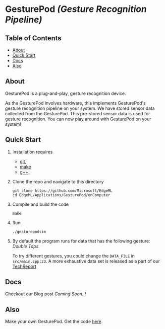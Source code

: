 GesturePod *(Gesture Recognition Pipeline)*
=========================

## Table of Contents

- [About](#about)
- [Quick Start](#quick-start)
- [Docs](#docs)
- [Also](#also)

## About

GesturePod is a plug-and-play, gesture recognition device. 

As the GesturePod involves hardware, this implements GesturePod's gesture recognition pipeline on your system. We have stored sensor data collected from the GesturePod. This pre-stored sensor data is used for gesture recognition. You can now play around with GesturePod on your system!

## Quick Start

1. Installation requires 
	- [git](https://git-scm.com/), 
	- [make](https://www.gnu.org/software/make/)
	- [g++](https://gcc.gnu.org/).

2. Clone the repo and navigate to this directory
	```
	git clone https://github.com/Microsoft/EdgeML
	cd EdgeML/Applications/GesturePod/onComputer
	```
3. Compile and build the code
	```
	make
	```
4. Run
	```
	./gesturepodsim
	```
5. By default the program runs for data that has the following gesture: *Double Taps*.

	To try different gestures, you could change the ```DATA_FILE``` in ```src/main.cpp:23```. 
	A more exhaustive data set is released as a part of our [TechReport](https://www.microsoft.com/en-us/research/uploads/prod/2018/05/dataTR_v1.tar-5b058a4590168.gz)

## Docs
Checkout our Blog post *Coming Soon..!*

## Also
Make your own GesturePod. Get the code [here](https://github.com/Microsoft/EdgeML/tree/master/Applications/GesturePod/onMKR1000).